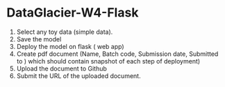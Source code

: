 # DataGlacier-W4-Flask

1. Select any toy data (simple data).
2. Save the model
3. Deploy the model on flask ( web app)
4. Create pdf document (Name, Batch code, Submission date, Submitted to ) which should contain snapshot of each step of deployment)
5. Upload the document to Github
6. Submit the URL of the uploaded document.
